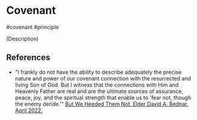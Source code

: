 # Covenant
#covenant 
#principle

(Description)

## References
- "I frankly do not have the ability to describe adequately the precise nature and power of our covenant connection with the resurrected and living Son of God. But I witness that the connections with Him and Heavenly Father are real and are the ultimate sources of assurance, peace, joy, and the spiritual strength that enable us to 'fear not, though the enemy deride.'" [But We Heeded Them Not. Elder David A. Bednar. April 2022.](https://www.churchofjesuschrist.org/study/general-conference/2022/04/14bednar?id=p10&lang=eng#p10)